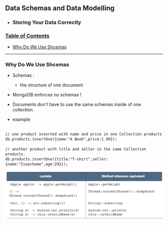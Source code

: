 ## Data Schemas and Data Modelling

- ### Storing Your Data Correctly

### [Table of Contents](#table-of-contents)

- [Why Do We Use Shcemas](#why-do-we-use-schemas)

---

### Why Do We Use Shcemas

- Schemas :

  - the structure of one document

- MongoDB enforces no schemas !

- Documents don't have to use the same schemas inside of one collection.

- example

```shell

// one product inserted with name and price in one Collection products
db.products.insertOne({name:"A Book",price:1.99});

// another product with title and seller in the same Collection products.
db.products.insertOne({title:"T-shirt",seller:{name:"Isaachome",age:29}});

```

![](section-03/schemas.png)
